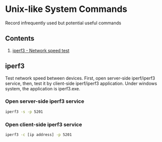 # Unix-like System Commands


Record infrequently used but potential useful commands

## Contents

1. [iperf3 - Network speed test](#iperf3)

## iperf3

Test network speed between devices.
First, open server-side iperf/iperf3 service,
then, test it by client-side iperf/iperf3 application.
Under windows system, the application is iperf3.exe.

### Open server-side iperf3 service

```bash
iperf3 -s -p 5201
```

### Open client-side iperf3 service

```bash
iperf3 -c [ip address] -p 5201
```

